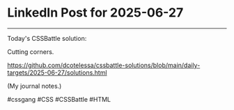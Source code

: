# LinkedIn Post for 2025-06-27

---

Today's CSSBattle solution:

Cutting corners.

https://github.com/dcotelessa/cssbattle-solutions/blob/main/daily-targets/2025-06-27/solutions.html

(My journal notes.)

#cssgang #CSS #CSSBattle #HTML
